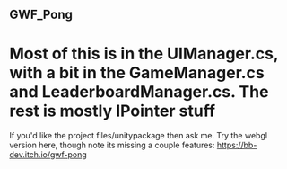 ## GWF_Pong

# Most of this is in the UIManager.cs, with a bit in the GameManager.cs and LeaderboardManager.cs. The rest is mostly IPointer stuff

If you'd like the project files/unitypackage then ask me. Try the webgl version here, though note its missing a couple features: https://bb-dev.itch.io/gwf-pong